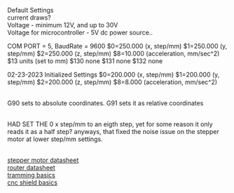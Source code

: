 Default Settings
<br> current draws?
<br> Voltage - minimum 12V, and up to 30V
<br> Voltage for microcontroller - 5V dc power source..

COM PORT = 5, BaudRate = 9600
$0=250.000 (x, step/mm)
$1=250.000 (y, step/mm)
$2=250.000 (z, step/mm)
$8=10.000 (acceleration, mm/sec^2)
$13 units (set to mm)
$130 none
$131 none
$132 none


02-23-2023 Initialized Settings
$0=200.000 (x, step/mm)
$1=200.000 (y, step/mm)
$2=200.000 (z, step/mm)
$8=8.000 (acceleration, mm/sec^2)

<br> G90 sets to absolute coordinates. G91 sets it as relative coordinates

<br>HAD SET THE 0 x step/mm to an eigth step, yet for some reason it only reads it as a half step? anyways, that fixed the noise issue on the stepper motor at lower step/mm settings. 

<br> [stepper motor datasheet](https://www.omc-stepperonline.com/3pcs-of-nema-17-bipolar-59ncm-84oz-in-2a-42x48mm-4-wires-w-1m-cable-connector-3-17hs19-2004s1)
<br> [router datasheet](https://shop.carbide3d.com/products/carbide-compact-router)
<br> [tramming basics](https://shapeokoenthusiasts.gitbook.io/shapeoko-cnc-a-to-z/squaring)
<br> [cnc shield basics](https://www.youtube.com/watch?v=zUb8tiFCwmk) 
